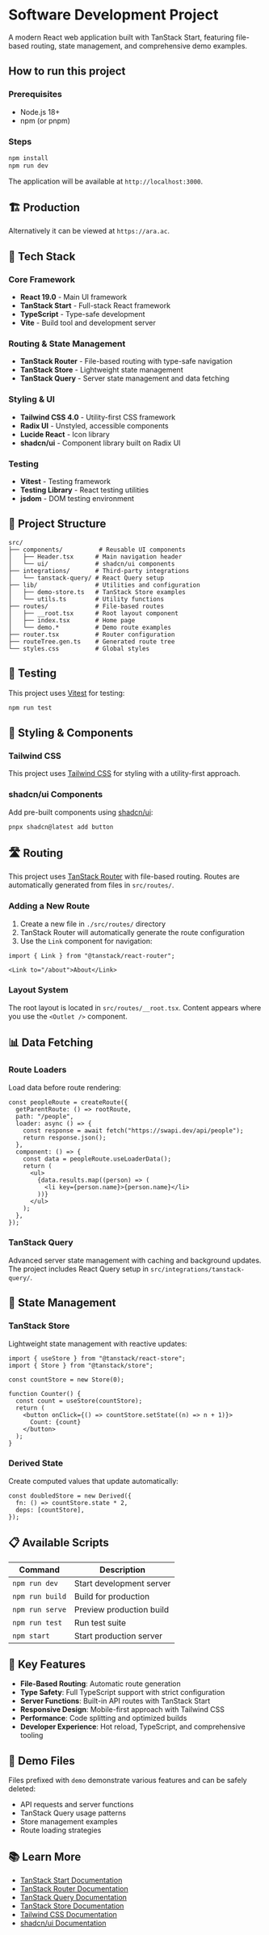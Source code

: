 # Software Development Project

A modern React web application built with TanStack Start, featuring file-based routing, state management, and comprehensive demo examples.

## How to run this project

### Prerequisites
- Node.js 18+
- npm (or pnpm)

### Steps
```bash
npm install
npm run dev
```

The application will be available at `http://localhost:3000`.

## 🏗️ Production

Alternatively it can be viewed at `https://ara.ac`.



## 🚀 Tech Stack

### Core Framework
- **React 19.0** - Main UI framework
- **TanStack Start** - Full-stack React framework
- **TypeScript** - Type-safe development
- **Vite** - Build tool and development server

### Routing & State Management
- **TanStack Router** - File-based routing with type-safe navigation
- **TanStack Store** - Lightweight state management
- **TanStack Query** - Server state management and data fetching

### Styling & UI
- **Tailwind CSS 4.0** - Utility-first CSS framework
- **Radix UI** - Unstyled, accessible components
- **Lucide React** - Icon library
- **shadcn/ui** - Component library built on Radix UI

### Testing
- **Vitest** - Testing framework
- **Testing Library** - React testing utilities
- **jsdom** - DOM testing environment

## 📁 Project Structure

```
src/
├── components/          # Reusable UI components
│   ├── Header.tsx      # Main navigation header
│   └── ui/             # shadcn/ui components
├── integrations/       # Third-party integrations
│   └── tanstack-query/ # React Query setup
├── lib/                # Utilities and configuration
│   ├── demo-store.ts   # TanStack Store examples
│   └── utils.ts        # Utility functions
├── routes/             # File-based routes
│   ├── __root.tsx      # Root layout component
│   ├── index.tsx       # Home page
│   └── demo.*          # Demo route examples
├── router.tsx          # Router configuration
├── routeTree.gen.ts    # Generated route tree
└── styles.css          # Global styles
```

## 🧪 Testing

This project uses [Vitest](https://vitest.dev/) for testing:

```bash
npm run test
```

## 🎨 Styling & Components

### Tailwind CSS
This project uses [Tailwind CSS](https://tailwindcss.com/) for styling with a utility-first approach.

### shadcn/ui Components
Add pre-built components using [shadcn/ui](https://ui.shadcn.com/):

```bash
pnpx shadcn@latest add button
```

## 🛣️ Routing

This project uses [TanStack Router](https://tanstack.com/router) with file-based routing. Routes are automatically generated from files in `src/routes/`.

### Adding a New Route

1. Create a new file in `./src/routes/` directory
2. TanStack Router will automatically generate the route configuration
3. Use the `Link` component for navigation:

```tsx
import { Link } from "@tanstack/react-router";

<Link to="/about">About</Link>
```

### Layout System

The root layout is located in `src/routes/__root.tsx`. Content appears where you use the `<Outlet />` component.

## 📊 Data Fetching

### Route Loaders
Load data before route rendering:

```tsx
const peopleRoute = createRoute({
  getParentRoute: () => rootRoute,
  path: "/people",
  loader: async () => {
    const response = await fetch("https://swapi.dev/api/people");
    return response.json();
  },
  component: () => {
    const data = peopleRoute.useLoaderData();
    return (
      <ul>
        {data.results.map((person) => (
          <li key={person.name}>{person.name}</li>
        ))}
      </ul>
    );
  },
});
```

### TanStack Query
Advanced server state management with caching and background updates. The project includes React Query setup in `src/integrations/tanstack-query/`.

## 🏪 State Management

### TanStack Store
Lightweight state management with reactive updates:

```tsx
import { useStore } from "@tanstack/react-store";
import { Store } from "@tanstack/store";

const countStore = new Store(0);

function Counter() {
  const count = useStore(countStore);
  return (
    <button onClick={() => countStore.setState((n) => n + 1)}>
      Count: {count}
    </button>
  );
}
```

### Derived State
Create computed values that update automatically:

```tsx
const doubledStore = new Derived({
  fn: () => countStore.state * 2,
  deps: [countStore],
});
```

## 📋 Available Scripts

| Command | Description |
|---------|-------------|
| `npm run dev` | Start development server |
| `npm run build` | Build for production |
| `npm run serve` | Preview production build |
| `npm run test` | Run test suite |
| `npm start` | Start production server |

## 🎯 Key Features

- **File-Based Routing**: Automatic route generation
- **Type Safety**: Full TypeScript support with strict configuration
- **Server Functions**: Built-in API routes with TanStack Start
- **Responsive Design**: Mobile-first approach with Tailwind CSS
- **Performance**: Code splitting and optimized builds
- **Developer Experience**: Hot reload, TypeScript, and comprehensive tooling

## 🧹 Demo Files

Files prefixed with `demo` demonstrate various features and can be safely deleted:
- API requests and server functions
- TanStack Query usage patterns
- Store management examples
- Route loading strategies

## 📚 Learn More

- [TanStack Start Documentation](https://tanstack.com/start)
- [TanStack Router Documentation](https://tanstack.com/router)
- [TanStack Query Documentation](https://tanstack.com/query)
- [TanStack Store Documentation](https://tanstack.com/store)
- [Tailwind CSS Documentation](https://tailwindcss.com/)
- [shadcn/ui Documentation](https://ui.shadcn.com/)
